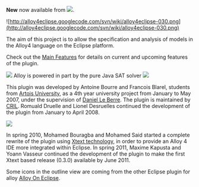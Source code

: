 **New** now available from [![](http://marketplace.eclipse.org/eclipse.org-common/themes/Nova/images/marketplaceLogo.png)](http://marketplace.eclipse.org/node/55845).

![http://alloy4eclipse.googlecode.com/svn/wiki/alloy4eclipse-030.png](http://alloy4eclipse.googlecode.com/svn/wiki/alloy4eclipse-030.png)

The aim of this project is to allow the specification and analysis of models in the Alloy4 language on the Eclipse platform.

Check out the [Main Features](Tutorial.md) for details on current and upcoming features of the plugin.

[![](http://alloy.mit.edu/images/alloylogo-trans.gif)](http://alloy.mit.edu/)
Alloy is powered in part by the pure Java SAT solver
[![](http://www.sat4j.org/sat4j.png)](http://www.sat4j.org/)

This plugin was developed by Antoine Bourre and Francois Blarel, students from [Artois University](http://www.univ-artois.fr/), as a 4th year university project from January to May 2007, under the supervision of [Daniel Le Berre](http://www.cril.univ-artois.fr/~leberre/). The plugin is maintained by [CRIL](http://www.cril.univ-artois.fr/).
Romuald Druelle and Lionel Desruelles continued the development of the plugin from January to April 2008.

[![](http://www.eclipse.org/Xtext/images/logo/xtext-logo-color-800.png)](http://www.eclipse.org/Xtext/)

In spring 2010, Mohamed Bouragba and Mohamed Said started a complete rewrite of the plugin using [Xtext technology](http://www.eclipse.org/Xtext/), in order to provide an Alloy 4 IDE more integrated within Eclipse. In spring 2011, Maxime Kapusta and Yoann Vasseur continued the development of the plugin to make the first Xtext based release (0.3.0) available by June 2011.

Some icons in the outline view are coming from the other Eclipse plugin for alloy [Alloy On Eclipse](http://sourceforge.net/projects/alloyoneclipse/).